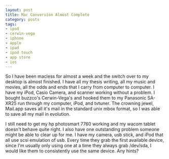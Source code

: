 ```yaml
---
layout: post
title: Mac Conversion Almost Complete
category: posts
tags:
- ipod
- cerwin-vega
- iphone
- apple
- ipad
- ipod touch
- app store
- ios
---
```

<p>So I have been macless for almost a week and the switch over to my desktop is almost finished. I have all my thesis writing, all my music and movies, all the odds and ends that I carry from computer to computer. I have my iPod, Casio Camera, and scanner working without a problem. I bought buzzco's Cerwin-Vega's and hooked them to my Panasonic SA-XR25 run through my computer, iPod, and tvtuner. The crowning jewel, Mail.app saves all it's mail in the standard unix mbox format, so I was able to save all my mail in evolution.</p>
<p>I still need to get my hp photosmart 7760 working and my wacom tablet doesn't behave quite right. I also have one outstanding problem someone might be able to clear up for me. I have my camera, usb stick, and iPod that all use scsi emulation of usb. Every time they grab the first available device, since I'm usually only using one at a time they always grab /dev/sda, I would like them to consistently use the same device. Any hints?</p>
